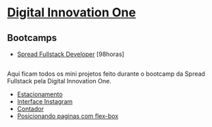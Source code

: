 # [Digital Innovation One](https://web.dio.me/home)

## Bootcamps
 
- [Spread Fullstack Developer](https://web.dio.me/track/a59745f2-eff7-481f-b13b-1277132853df) [98horas]
##

Aqui ficam todos os mini projetos feito durante o bootcamp da Spread Fullstack pela Digital Innovation One.
- [Estacionamento](https://github.com/SouzaMe/Bootcamp-Sprad-Fullstack/tree/main/Estacionamento)
- [Interface Instagram](https://github.com/SouzaMe/Bootcamp-Sprad-Fullstack/tree/main/Login%20do%20Instagram)
- [Contador](https://github.com/SouzaMe/Bootcamp-Sprad-Fullstack/tree/main/Contador)
- [Posicionando paginas com flex-box](https://github.com/SouzaMe/Bootcamp-Sprad-Fullstack/tree/main/Pagina%20posicionada%20com%20Flex-box)

